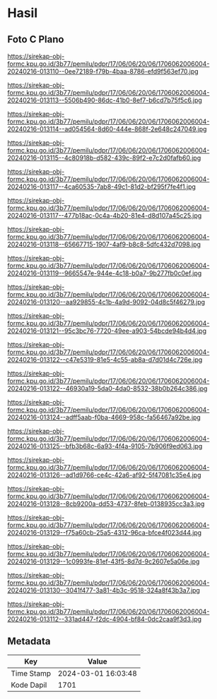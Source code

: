 # Hasil

## Foto C Plano

https://sirekap-obj-formc.kpu.go.id/3b77/pemilu/pdpr/17/06/06/20/06/1706062006004-20240216-013110--0ee72189-f79b-4baa-8786-efd9f563ef70.jpg

https://sirekap-obj-formc.kpu.go.id/3b77/pemilu/pdpr/17/06/06/20/06/1706062006004-20240216-013113--5506b490-86dc-41b0-8ef7-b6cd7b75f5c6.jpg

https://sirekap-obj-formc.kpu.go.id/3b77/pemilu/pdpr/17/06/06/20/06/1706062006004-20240216-013114--ad054564-8d60-444e-868f-2e648c247049.jpg

https://sirekap-obj-formc.kpu.go.id/3b77/pemilu/pdpr/17/06/06/20/06/1706062006004-20240216-013115--4c80918b-d582-439c-89f2-e7c2d0fafb60.jpg

https://sirekap-obj-formc.kpu.go.id/3b77/pemilu/pdpr/17/06/06/20/06/1706062006004-20240216-013117--4ca60535-7ab8-49c1-81d2-bf295f7fe4f1.jpg

https://sirekap-obj-formc.kpu.go.id/3b77/pemilu/pdpr/17/06/06/20/06/1706062006004-20240216-013117--477b18ac-0c4a-4b20-81e4-d8d107a45c25.jpg

https://sirekap-obj-formc.kpu.go.id/3b77/pemilu/pdpr/17/06/06/20/06/1706062006004-20240216-013118--65667715-1907-4af9-b8c8-5dfc432d7098.jpg

https://sirekap-obj-formc.kpu.go.id/3b77/pemilu/pdpr/17/06/06/20/06/1706062006004-20240216-013119--9665547e-944e-4c18-b0a7-9b277fb0c0ef.jpg

https://sirekap-obj-formc.kpu.go.id/3b77/pemilu/pdpr/17/06/06/20/06/1706062006004-20240216-013120--aa929855-4c1b-4a9d-9092-04d8c5f46279.jpg

https://sirekap-obj-formc.kpu.go.id/3b77/pemilu/pdpr/17/06/06/20/06/1706062006004-20240216-013121--95c3bc76-7720-49ee-a903-54bcde94b4d4.jpg

https://sirekap-obj-formc.kpu.go.id/3b77/pemilu/pdpr/17/06/06/20/06/1706062006004-20240216-013122--c47e5319-81e5-4c55-ab8a-d7d01d4c726e.jpg

https://sirekap-obj-formc.kpu.go.id/3b77/pemilu/pdpr/17/06/06/20/06/1706062006004-20240216-013122--46930a19-5da0-4da0-8532-38b0b264c386.jpg

https://sirekap-obj-formc.kpu.go.id/3b77/pemilu/pdpr/17/06/06/20/06/1706062006004-20240216-013124--adff5aab-f0ba-4669-958c-fa56467a92be.jpg

https://sirekap-obj-formc.kpu.go.id/3b77/pemilu/pdpr/17/06/06/20/06/1706062006004-20240216-013125--bfb3b68c-6a93-4f4a-9105-7b906f9ed063.jpg

https://sirekap-obj-formc.kpu.go.id/3b77/pemilu/pdpr/17/06/06/20/06/1706062006004-20240216-013126--ad1d9766-ce4c-42a6-af92-5f47081c35e4.jpg

https://sirekap-obj-formc.kpu.go.id/3b77/pemilu/pdpr/17/06/06/20/06/1706062006004-20240216-013128--8cb9200a-dd53-4737-8feb-0138935cc3a3.jpg

https://sirekap-obj-formc.kpu.go.id/3b77/pemilu/pdpr/17/06/06/20/06/1706062006004-20240216-013129--f75a60cb-25a5-4312-96ca-bfce4f023d44.jpg

https://sirekap-obj-formc.kpu.go.id/3b77/pemilu/pdpr/17/06/06/20/06/1706062006004-20240216-013129--1c0993fe-81ef-43f5-8d7d-9c2607e5a06e.jpg

https://sirekap-obj-formc.kpu.go.id/3b77/pemilu/pdpr/17/06/06/20/06/1706062006004-20240216-013130--3041f477-3a81-4b3c-9518-324a8f43b3a7.jpg

https://sirekap-obj-formc.kpu.go.id/3b77/pemilu/pdpr/17/06/06/20/06/1706062006004-20240216-013112--331ad447-f2dc-4904-bf84-0dc2caa9f3d3.jpg


## Metadata

| Key        | Value               |
| ---------- | ------------------- |
| Time Stamp | 2024-03-01 16:03:48 |
| Kode Dapil | 1701                |



